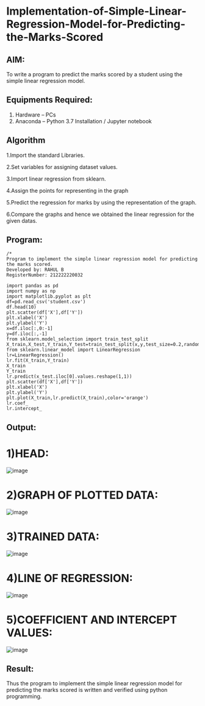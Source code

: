 # Implementation-of-Simple-Linear-Regression-Model-for-Predicting-the-Marks-Scored

## AIM:
To write a program to predict the marks scored by a student using the simple linear regression model.

## Equipments Required:
1. Hardware – PCs
2. Anaconda – Python 3.7 Installation / Jupyter notebook

## Algorithm
1.Import the standard Libraries.

2.Set variables for assigning dataset values.

3.Import linear regression from sklearn.

4.Assign the points for representing in the graph

5.Predict the regression for marks by using the representation of the graph.

6.Compare the graphs and hence we obtained the linear regression for the given datas.

## Program:
```
/*
Program to implement the simple linear regression model for predicting the marks scored.
Developed by: RAHUL B
RegisterNumber: 212222220032

import pandas as pd
import numpy as np
import matplotlib.pyplot as plt
df=pd.read_csv('student.csv')
df.head(10)
plt.scatter(df['X'],df['Y'])
plt.xlabel('X')
plt.ylabel('Y')
x=df.iloc[:,0:-1]
y=df.iloc[:,-1]
from sklearn.model_selection import train_test_split
X_train,X_test,Y_train,Y_test=train_test_split(x,y,test_size=0.2,random_state=0)
from sklearn.linear_model import LinearRegression
lr=LinearRegression()
lr.fit(X_train,Y_train)
X_train
Y_train
lr.predict(x_test.iloc[0].values.reshape(1,1))
plt.scatter(df['X'],df['Y'])
plt.xlabel('X')
plt.ylabel('Y')
plt.plot(X_train,lr.predict(X_train),color='orange')
lr.coef_
lr.intercept_
```

## Output:

# 1)HEAD:

![image](https://github.com/22008650/Implementation-of-Simple-Linear-Regression-Model-for-Predicting-the-Marks-Scored/assets/122548204/23e2ae8d-92ec-458c-912d-1c9a3ad2e86c)

# 2)GRAPH OF PLOTTED DATA:

![image](https://github.com/22008650/Implementation-of-Simple-Linear-Regression-Model-for-Predicting-the-Marks-Scored/assets/122548204/ee05f108-4294-44db-a552-4c4f433c1f56)

# 3)TRAINED DATA:

![image](https://github.com/22008650/Implementation-of-Simple-Linear-Regression-Model-for-Predicting-the-Marks-Scored/assets/122548204/c5bd439a-3bb9-40e0-ad56-14f1161a8f4a)

# 4)LINE OF REGRESSION:

![image](https://github.com/22008650/Implementation-of-Simple-Linear-Regression-Model-for-Predicting-the-Marks-Scored/assets/122548204/1ba98bc8-9b54-4c8d-9274-f311a20e1791)

# 5)COEFFICIENT AND INTERCEPT VALUES:

![image](https://github.com/22008650/Implementation-of-Simple-Linear-Regression-Model-for-Predicting-the-Marks-Scored/assets/122548204/a498a799-fbfd-4364-86ae-adcb1437b36b)

## Result:
Thus the program to implement the simple linear regression model for predicting the marks scored is written and verified using python programming.
